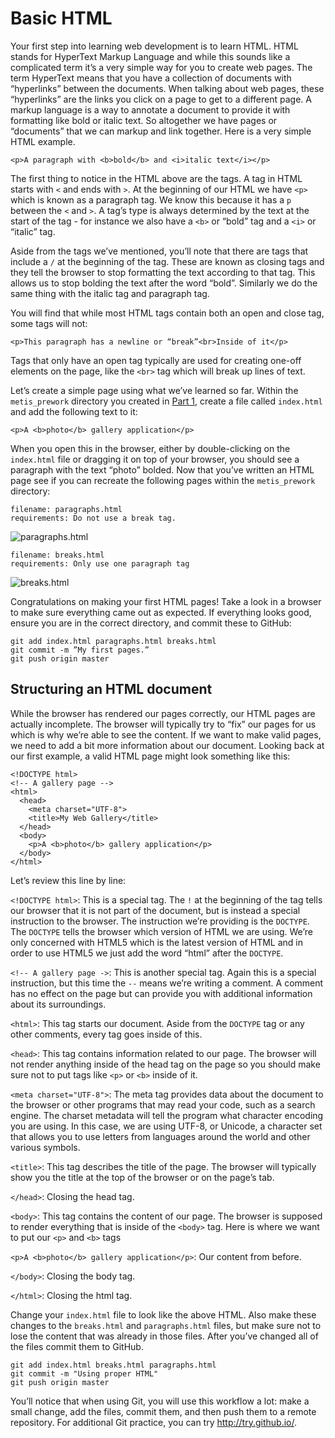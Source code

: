 # Basic HTML

Your first step into learning web development is to learn HTML. HTML stands for
HyperText Markup Language and while this sounds like a complicated term it’s a
very simple way for you to create web pages. The term HyperText means that you
have a collection of documents with “hyperlinks” between the documents. When
talking about web pages, these “hyperlinks” are the links you click on a page to
get to a different page. A markup language is a way to annotate a document to
provide it with formatting like bold or italic text. So altogether we have pages
or “documents” that we can markup and link together. Here is a very simple HTML
example.

    <p>A paragraph with <b>bold</b> and <i>italic text</i></p>

The first thing to notice in the HTML above are the tags. A tag in HTML starts
with `<` and ends with `>`. At the beginning of our HTML we have `<p>` which is
known as a paragraph tag. We know this because it has a `p` between the `<` and
`>`. A tag’s type is always determined by the text at the start of the tag - for
instance we also have a `<b>` or “bold” tag and a `<i>` or “italic” tag.

Aside from the tags we’ve mentioned, you’ll note that there are tags that
include a `/` at the beginning of the tag. These are known as closing tags and
they tell the browser to stop formatting the text according to that tag. This
allows us to stop bolding the text after the word “bold”. Similarly we do the
same thing with the italic tag and paragraph tag.

You will find that while most HTML tags contain both an open and close tag, some
tags will not:

    <p>This paragraph has a newline or “break”<br>Inside of it</p>

Tags that only have an open tag typically are used for creating one-off elements
on the page, like the `<br>` tag which will break up lines of text.

Let’s create a simple page using what we’ve learned so far. Within the
`metis_prework` directory you created in [Part 1][part_1], create a file called
`index.html` and add the following text to it:

    <p>A <b>photo</b> gallery application</p>

When you open this in the browser, either by double-clicking on the `index.html`
file or dragging it on top of your browser, you should see a paragraph with the
text “photo” bolded. Now that you’ve written an HTML page see if you can
recreate the following pages within the `metis_prework` directory:

    filename: paragraphs.html
    requirements: Do not use a break tag.

![paragraphs.html][paragraphs_html]

    filename: breaks.html
    requirements: Only use one paragraph tag

![breaks.html][breaks_html]

Congratulations on making your first HTML pages! Take a look in a browser to
make sure everything came out as expected. If everything looks good, ensure you
are in the correct directory, and commit these to GitHub:

    git add index.html paragraphs.html breaks.html
    git commit -m ”My first pages.”
    git push origin master

## Structuring an HTML document

While the browser has rendered our pages correctly, our HTML pages are actually
incomplete. The browser will typically try to “fix” our pages for us which is
why we’re able to see the content. If we want to make valid pages, we need to
add a bit more information about our document. Looking back at our first
example, a valid HTML page might look something like this:

    <!DOCTYPE html>
    <!-- A gallery page -->
    <html>
      <head>
        <meta charset="UTF-8">
        <title>My Web Gallery</title>
      </head>
      <body>
        <p>A <b>photo</b> gallery application</p>
      </body>
    </html>

Let’s review this line by line:

`<!DOCTYPE html>`: This is a special tag. The `!` at the beginning of the tag tells
our browser that it is not part of the document, but is instead a special
instruction to the browser. The instruction we’re providing is the `DOCTYPE`. The
`DOCTYPE` tells the browser which version of HTML we are using. We’re only
concerned with HTML5 which is the latest version of HTML and in order to use
HTML5 we just add the word “html” after the `DOCTYPE`.

`<!-- A gallery page ->`: This is another special tag. Again this is a special
instruction, but this time the `--` means we’re writing a comment. A comment has
no effect on the page but can provide you with additional information about its
surroundings.

`<html>`: This tag starts our document. Aside from the `DOCTYPE` tag or any other
comments, every tag goes inside of this.

`<head>`: This tag contains information related to our page. The browser will not
render anything inside of the head tag on the page so you should make sure not
to put tags like `<p>` or `<b>` inside of it.

`<meta charset="UTF-8">`: The meta tag provides data about the document to the
browser or other programs that may read your code, such as a search engine. The
charset metadata will tell the program what character encoding you are using. In
this case, we are using UTF-8, or Unicode, a character set that allows you to
use letters from languages around the world and other various symbols.

`<title>`: This tag describes the title of the page. The browser will typically
show you the title at the top of the browser or on the page’s tab.

`</head>`: Closing the head tag.

`<body>`: This tag contains the content of our page. The browser is supposed to
render everything that is inside of the `<body>` tag. Here is where we want to put
our `<p>` and `<b>` tags

`<p>A <b>photo</b> gallery application</p>`: Our content from before.

`</body>`: Closing the body tag.

`</html>`: Closing the html tag.

Change your `index.html` file to look like the above HTML. Also make these changes
to the `breaks.html` and `paragraphs.html` files, but make sure not to lose the
content that was already in those files. After you’ve changed all of the files
commit them to GitHub.

    git add index.html breaks.html paragraphs.html
    git commit -m "Using proper HTML"
    git push origin master

You’ll notice that when using Git, you will use this workflow a lot: make a
small change, add the files, commit them, and then push them to a remote
repository. For additional Git practice, you can try http://try.github.io/.

[part_1]: part_1.md
[paragraphs_html]: images/paragraphs_html.png
[breaks_html]: images/breaks_html.png

